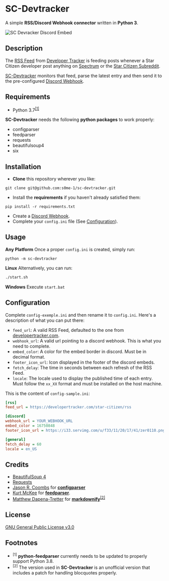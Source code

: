 # SC-Devtracker

A simple **RSS/Discord Webhook connector** written in **Python 3**.

![SC Devracker Discord Embed](https://i.imgur.com/UZM4A71.png)

## Description

The [RSS Feed](https://developertracker.com/star-citizen/rss) from [Developer Tracker](https://developertracker.com) is feeding posts whenever a Star Citizen developer post anything on [Spectrum](https://robertsspaceindustries.com/spectrum/community/SC) or the [Star Citizen Subreddit](https://www.reddit.com/r/starcitizen/).

[SC-Devtracker](https://github.com/arbaes/sc-devtracker) monitors that feed, parse the latest entry and then send it to the pre-configured [Discord Webhook](https://support.discord.com/hc/en-us/articles/228383668-Intro-to-Webhooks).

## Requirements

* Python 3.7<sup>[[1]](#footnotes)</sup>

**SC-Devtracker** needs the following **python packages** to work properly:

* configparser
* feedparser
* requests
* beautifulsoup4
* six

## Installation

* **Clone** this repository wherever you like:
  
```shell
git clone git@github.com:s0me-1/sc-devtracker.git
```

* Install the **requirements** if you haven't already satisfied them:

```shell
pip install -r requirements.txt
```

* Create a [Discord Webhook](https://support.discord.com/hc/en-us/articles/228383668-Intro-to-Webhooks&amp?page=3).
* Complete your `config.ini` file (See [Configuration](#configuration)).

## Usage

**Any Platform**
Once a proper `config.ini` is created, simply run:

```shell
python -m sc-devtracker
```

**Linux**
Alternatively, you can run:

```bash
./start.sh
```

**Windows**
Execute `start.bat`

## Configuration

Complete `config-exemple.ini` and then rename it to `config.ini`.
Here's a description of what you can put there:

* `feed_url`: A valid RSS Feed, defaulted to the one from [developertracker.com](https://developertracker.com/star-citizen/rss).
* `webhook_url`: A valid url pointing to a discord webhook. This is what you need to complete.
* `embed_color`: A color for the embed border in discord. Must be in decimal format.
* `footer_icon_url`: Icon displayed in the footer of the discord embeds.
* `fetch_delay`: The time in seconds between each refresh of the RSS Feed.
* `locale`: The locale used to display the published time of each entry. Must follow the `xx_XX` format and must be installed on the host machine.

This is the content of `config-sample.ini`:

```ini
[rss]
feed_url = https://developertracker.com/star-citizen/rss

[discord]
webhook_url = YOUR_WEBHOOK_URL
embed_color = 16750848
footer_icon_url = https://i33.servimg.com/u/f33/11/20/17/41/zer0110.png

[general]
fetch_delay = 60
locale = en_US
```

## Credits

* [BeautifulSoup 4](https://www.crummy.com/software/BeautifulSoup/)
* [Requests](https://requests.readthedocs.io/en/master/)
* [Jason R. Coombs](https://github.com/jaraco/) for **[configparser](https://github.com/jaraco/configparser/)**
* [Kurt McKee](https://github.com/kurtmckee) for **[feedparser](https://github.com/kurtmckee/feedparser)**.
* [Matthew Dapena-Tretter](https://github.com/matthewwithanm/) for **[markdownify](https://github.com/matthewwithanm/python-markdownify)**<sup>[[2]](#footnotes)</sup>

## License

[GNU General Public License v3.0](https://www.gnu.org/licenses/gpl-3.0.en.html)

## Footnotes

* <sup>[1]</sup> **python-feedparser** currently needs to be updated to properly support Python 3.8.
* <sup>[2]</sup> The version used in **SC-Devtracker** is an unofficial version that includes a patch for handling blocquotes properly.
